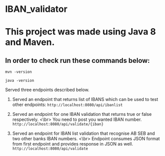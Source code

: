 # IBAN_validator
<h1>This project was made using Java 8 and Maven.</h1>
<h2>In order to check run these commands below:</h2>

```mvn -version```

```java -version```

Served three endpoints described below.

1. Served an endpoint that returns list of IBANS which can be used to test other endpoints:
```http://localhost:8080/api/ibanlist```

2. Served an endpoint for one IBAN validation that returns true or false respectively. <\br> 
   You need to post you wanted IBAN number.
```http://localhost:8080/api/validate/{iban}```

3. Served an endpoint for IBAN list validation that recognise AB SEB and two other banks IBAN numbers. <\br>
    Endpoint consumes JSON format from first endpoint and provides response in JSON as well.
   ```http://localhost:8080/api/validate```


